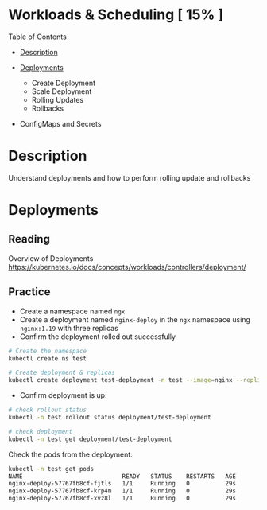 # Workloads & Scheduling [ 15% ]

Table of Contents

- [Description](#Description)
- [Deployments](#Deployments)
  - Create Deployment
  - Scale Deployment
  - Rolling Updates
  - Rollbacks

- ConfigMaps and Secrets

# Description

Understand deployments and how to perform rolling update and rollbacks

# Deployments

## Reading

Overview of Deployments https://kubernetes.io/docs/concepts/workloads/controllers/deployment/

## Practice

- Create a namespace named `ngx`
- Create a deployment named `nginx-deploy` in the `ngx` namespace using `nginx:1.19` with three replicas
- Confirm the deployment rolled out successfully


```bash
# Create the namespace
kubectl create ns test

# Create deployment & replicas
kubectl create deployment test-deployment -n test --image=nginx --replicas=3
```

- Confirm deployment is up:

```bash
# check rollout status
kubectl -n test rollout status deployment/test-deployment

# check deployment
kubectl -n test get deployment/test-deployment
```

Check the pods from the deployment:

```bash
kubectl -n test get pods
NAME                            READY   STATUS    RESTARTS   AGE
nginx-deploy-57767fb8cf-fjtls   1/1     Running   0          29s
nginx-deploy-57767fb8cf-krp4m   1/1     Running   0          29s
nginx-deploy-57767fb8cf-xvz8l   1/1     Running   0          29s
```


